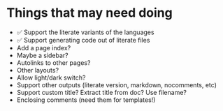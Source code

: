 # Things that may need doing

* ✅ Support the literate variants of the languages
* ✅ Support generating code out of literate files
* Add a page index?
* Maybe a sidebar?
* Autolinks to other pages?
* Other layouts?
* Allow light/dark switch?
* Support other outputs (literate version, markdown, nocomments, etc)
* Support custom title? Extract title from doc? Use filename?
* Enclosing comments (need them for templates!)